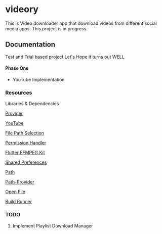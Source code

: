 # videory

This is Video downloader app that download videos from different social media apps. This project is in progress.

## Documentation

Test and Trial based project
Let's Hope it turns out WELL

#### Phase One

- YouTube Implementation

### Resources

Libraries & Dependencies

[Provider](https://pub.dev/packages/provider)

[YouTube](https://pub.dev/packages/youtube_explode_dart)

[File Path Selection](https://pub.dev/packages/file_picker)

[Permission Handler](https://pub.dev/packages/permission_handler)

[Flutter FFMPEG Kit](https://pub.dev/packages/ffmpeg_kit_flutter)

[Shared Preferences](https://pub.dev/packages/shared_preferences)

[Path](https://pub.dev/packages/path)

[Path-Provider](https://pub.dev/packages/path_provider)

[Open File](https://pub.dev/packages/open_file)

[Build Runner](https://pub.dev/packages/build_runner)

### TODO

1. Implement Playlist Download Manager
